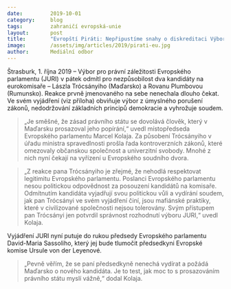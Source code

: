 ```yaml
---
date:         2019-10-01
category:     blog
tags:         zahraničí evropská-unie
layout:       post
title:        "Evropští Piráti: Nepřipustíme snahy o diskreditaci Výboru pro právní záležitosti"
image:        /assets/img/articles/2019/pirati-eu.jpg
author:       Mediální odbor
---
```




Štrasburk, 1. října 2019 – Výbor pro právní záležitosti Evropského parlamentu (JURI) v pátek odmítl pro nezpůsobilost dva kandidáty na eurokomisaře – Lászla Trócsányiho (Maďarsko) a Rovanu Plumbovou (Rumunsko). Reakce prvně jmenovaného na sebe nenechala dlouho čekat. Ve svém vyjádření (viz příloha) obviňuje výbor z úmyslného porušení zákonů, nedodržování základních principů demokracie a vyhrožuje soudem.

> „Je směšné, že zásad právního státu se dovolává člověk, který v Maďarsku prosazoval jeho popírání,“ uvedl místopředseda Evropského parlamentu Marcel Kolaja. Za působení Trócsányiho v úřadu ministra spravedlnosti prošla řada kontroverzních zákonů, které omezovaly občanskou společnost a univerzitní svobody. Mnohé z nich nyní čekají na vyřízení u Evropského soudního dvora.

> „Z reakce pana Trócsányiho je zřejmé, že nehodlá respektovat legitimitu Evropského parlamentu. Poslanci Evropského parlamentu nesou politickou odpovědnost za posouzení kandidátů na komisaře. Odmítnutím kandidáta vyjadřují svou politickou vůli a vydírání soudem, jak pan Trócsányi ve svém vyjádření činí, jsou mafiánské praktiky, které v civilizované společnosti nejsou tolerovány. Svým přístupem pan Trócsányi jen potvrdil správnost rozhodnutí výboru JURI,“ uvedl Kolaja.

Vyjádření JURI nyní putuje do rukou předsedy Evropského parlamentu David-Maria Sassoliho, který jej bude tlumočit předsedkyni Evropské komise Ursule von der Leyenové.

> „Pevně věřím, že se paní předsedkyně nenechá vydírat a požádá Maďarsko o nového kandidáta. Je to test, jak moc to s prosazováním právního státu myslí vážně,“ dodal Kolaja.

